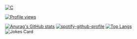 [![C](https://img.shields.io/badge/c-%2300599C.svg?style=for-the-badge&logo=c&logoColor=white)](https://github.com/t1coz/OAiP)

[![Profile views](https://gpvc.arturio.dev/t1coz)](https://www.youtube.com/watch?v=dQw4w9WgXcQ&ab_channel=RickAstley)

[![Anurag's GitHub stats](https://github-readme-stats.vercel.app/api?username=t1coz&show_icons=true&theme=radical)](https://github.com/t1coz)
[![spotify-github-profile](https://spotify-github-profile.vercel.app/api/view?uid=4xtlj3k4q6ongzr62qzj7xhwf&cover_image=true&theme=novatorem&show_offline=true&background_color=121212&bar_color=79fe96&bar_color_cover=false)](https://spotify-github-profile.vercel.app/api/view?uid=4xtlj3k4q6ongzr62qzj7xhwf&redirect=true)
[![Top Langs](https://github-readme-stats.vercel.app/api/top-langs/?username=t1coz&theme=dark&layout=compact)](https://github.com/t1coz)
<img src="https://readme-jokes.vercel.app/api?theme=watermelon&hideBorder&bgColor=black" alt="Jokes Card" />
